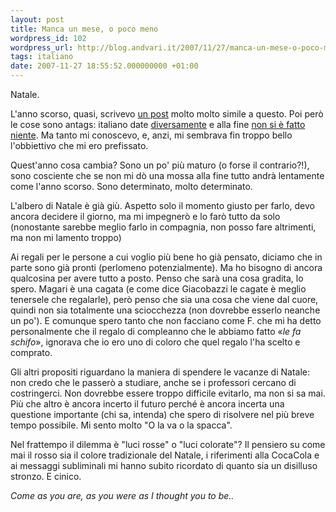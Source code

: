 ```yaml
---
layout: post
title: Manca un mese, o poco meno
wordpress_id: 102
wordpress_url: http://blog.andvari.it/2007/11/27/manca-un-mese-o-poco-meno/
tags: italiano
date: 2007-11-27 18:55:52.000000000 +01:00
---
```

Natale.

L'anno scorso, quasi, scrivevo <a href="http://blog.andvari.it/2006/11/28/regali-di-natale/">un post</a> molto molto simile a questo. Poi però le cose sono antags: italiano
date <a href="http://blog.andvari.it/2006/12/14/illusioni-natalizie/">diversamente</a> e alla fine <a href="http://blog.andvari.it/2006/12/24/promesse-non-mantenute-ad-ora/">non si è fatto niente</a>. Ma tanto mi conoscevo, e, anzi, mi sembrava fin troppo bello l'obbiettivo che mi ero prefissato.

Quest'anno cosa cambia? Sono un po' più maturo (o forse il contrario?!), sono cosciente che se non mi dò una mossa alla fine tutto andrà lentamente come l'anno scorso. Sono determinato, molto determinato.

L'albero di Natale è già giù. Aspetto solo il momento giusto per farlo, devo ancora decidere il giorno, ma mi impegnerò e lo farò tutto da solo (nonostante sarebbe meglio farlo in compagnia, non posso fare altrimenti, ma non mi lamento troppo)

Ai regali per le persone a cui voglio più bene ho già pensato, diciamo che in parte sono già pronti (perlomeno potenzialmente). Ma ho bisogno di ancora qualcosina per avere tutto a posto. Penso che sarà una cosa gradita, lo spero. Magari è una cagata (e come dice Giacobazzi le cagate è meglio tenersele che regalarle), però penso che sia una cosa che viene dal cuore, quindi non sia totalmente una sciocchezza (non dovrebbe esserlo neanche un po'). E comunque spero tanto che non facciano come F. che mi ha detto personalmente che il regalo di compleanno che le abbiamo fatto «<em>le fa schifo</em>», ignorava che io ero uno di coloro che quel regalo l'ha scelto e comprato.

Gli altri propositi riguardano la maniera di spendere le vacanze di Natale: non credo che le passerò a studiare, anche se i professori cercano di costringerci. Non dovrebbe essere troppo difficile evitarlo, ma non si sa mai. Più che altro è ancora incerto il futuro perché è ancora incerta una questione importante (chi sa, intenda) che spero di risolvere nel più breve tempo possibile. Mi sento molto "O la va o la spacca".

Nel frattempo il dilemma è "luci rosse" o "luci colorate"? Il pensiero su come mai il rosso sia il colore tradizionale del Natale, i riferimenti alla CocaCola e ai messaggi subliminali mi hanno subito ricordato di quanto sia un disilluso stronzo. E cinico.

<em>Come as you are, as you were</em>
<em>as I thought you to be..</em>
